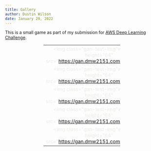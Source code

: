 ```yaml
---
title: Gallery
author: Dustin Wilson
date: January 29, 2022
---
```


<style>
    table {
        margin: 1em 0;
        border-collapse: collapse;
        width: 50%;
        overflow-x: auto;
        font-variant-numeric: lining-nums tabular-nums;
        color: #ebebe6;
        margin-left: auto;
        margin-right: auto;
    }
</style>

This is a small game as part of my submission for [AWS Deep Learning Challenge](https://amazon-ec2-dl1.devpost.com).

|   |   |   |   |   |
|:-:|:-:|:-:|:-:|:-:|
| <img class="gan-test-img"width="64" height="64" src="https://gan.dmw2151.com/favicon.ico"></img> | <img class="gan-test-img"width="64" height="64" src="https://gan.dmw2151.com/favicon.ico"></img> | <img class="gan-test-img"width="64" height="64" src="https://gan.dmw2151.com/favicon.ico"></img> | <img class="gan-test-img"width="64" height="64" src="https://gan.dmw2151.com/favicon.ico"></img> | <img class="gan-test-img"width="64" height="64" src="https://gan.dmw2151.com/favicon.ico"></img> |
| <img class="gan-test-img"width="64" height="64" src="https://gan.dmw2151.com/favicon.ico"></img> | <img class="gan-test-img"width="64" height="64" src="https://gan.dmw2151.com/favicon.ico"></img> | <img class="gan-test-img"width="64" height="64" src="https://gan.dmw2151.com/favicon.ico"></img> | <img class="gan-test-img"width="64" height="64" src="https://gan.dmw2151.com/favicon.ico"></img> | <img class="gan-test-img"width="64" height="64" src="https://gan.dmw2151.com/favicon.ico"></img> |
| <img class="gan-test-img"width="64" height="64" src="https://gan.dmw2151.com/favicon.ico"></img> | <img class="gan-test-img"width="64" height="64" src="https://gan.dmw2151.com/favicon.ico"></img> | <img class="gan-test-img"width="64" height="64" src="https://gan.dmw2151.com/favicon.ico"></img> | <img class="gan-test-img"width="64" height="64" src="https://gan.dmw2151.com/favicon.ico"></img> | <img class="gan-test-img"width="64" height="64" src="https://gan.dmw2151.com/favicon.ico"></img> |
| <img class="gan-test-img"width="64" height="64" src="https://gan.dmw2151.com/favicon.ico"></img> | <img class="gan-test-img"width="64" height="64" src="https://gan.dmw2151.com/favicon.ico"></img> | <img class="gan-test-img"width="64" height="64" src="https://gan.dmw2151.com/favicon.ico"></img> | <img class="gan-test-img"width="64" height="64" src="https://gan.dmw2151.com/favicon.ico"></img> | <img class="gan-test-img"width="64" height="64" src="https://gan.dmw2151.com/favicon.ico"></img> |
| <img class="gan-test-img"width="64" height="64" src="https://gan.dmw2151.com/favicon.ico"></img> | <img class="gan-test-img"width="64" height="64" src="https://gan.dmw2151.com/favicon.ico"></img> | <img class="gan-test-img"width="64" height="64" src="https://gan.dmw2151.com/favicon.ico"></img> | <img class="gan-test-img"width="64" height="64" src="https://gan.dmw2151.com/favicon.ico"></img> | <img class="gan-test-img"width="64" height="64" src="https://gan.dmw2151.com/favicon.ico"></img> |
